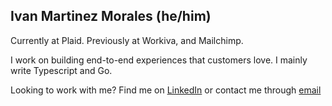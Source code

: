 Ivan Martinez Morales (he/him)
---

Currently at Plaid. Previously at Workiva, and Mailchimp. 

I work on building end-to-end experiences that customers love. I mainly write Typescript and Go. 

Looking to work with me? Find me on [LinkedIn](https://www.linkedin.com/in/imartinezmorales) or contact me through [email](mailto:ivan.martinez.morales@gmail.com)
